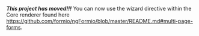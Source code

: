 ***This project has moved!!!***
You can now use the wizard directive within the Core renderer found here https://github.com/formio/ngFormio/blob/master/README.md#multi-page-forms.
